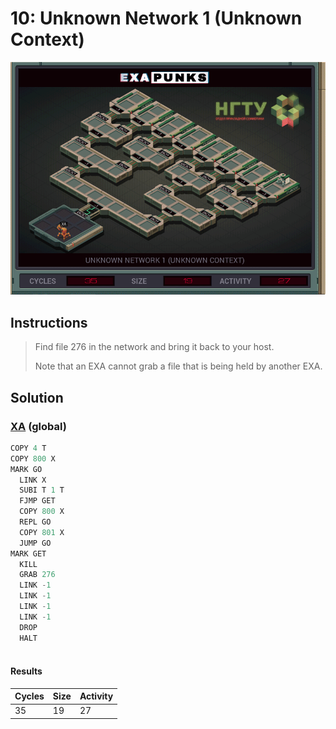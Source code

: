 # 10: Unknown Network 1 (Unknown Context)

<div align="center"><img src="EXAPUNKS - UNKNOWN NETWORK 1 (35, 19, 27, 2024-06-23-16-37-30).gif" /></div>

## Instructions
> Find file 276 in the network and bring it back to your host.
> 
> Note that an EXA cannot grab a file that is being held by another EXA.

## Solution

### [XA](XA.exa) (global)
```asm
COPY 4 T
COPY 800 X
MARK GO
  LINK X
  SUBI T 1 T
  FJMP GET
  COPY 800 X
  REPL GO
  COPY 801 X
  JUMP GO
MARK GET
  KILL
  GRAB 276
  LINK -1
  LINK -1
  LINK -1
  LINK -1
  DROP
  HALT
  
```

#### Results
| Cycles | Size | Activity |
|--------|------|----------|
| 35     | 19   | 27       |
